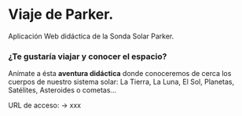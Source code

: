 # Viaje de Parker.
Aplicación Web didáctica de la Sonda Solar Parker.

### ¿Te gustaría viajar y conocer el espacio? 

Anímate a ésta **aventura didáctica** donde conoceremos de cerca los cuerpos de nuestro sistema solar: 
La Tierra, La Luna, El Sol, Planetas, Satélites, Asteroides o cometas…

URL de acceso: → xxx


